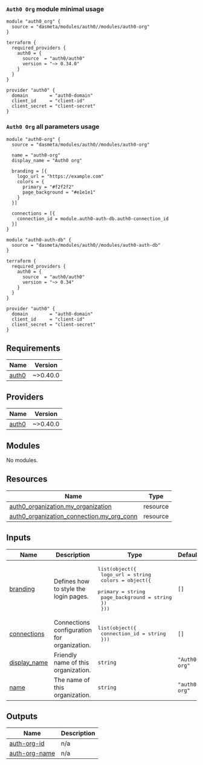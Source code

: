 ### `Auth0 Org` module minimal usage
```
module "auth0_org" {
  source = "dasmeta/modules/auth0//modules/auth0-org"
}

terraform {
  required_providers {
    auth0 = {
      source  = "auth0/auth0"
      version = "~> 0.34.0"
    }
  }
}

provider "auth0" {
  domain        = "auth0-domain"
  client_id     = "client-id"
  client_secret = "client-secret"
}
```
### `Auth0 Org` all parameters usage
```
module "auth0-org" {
  source = "dasmeta/modules/auth0//modules/auth0-org"

  name = "auth0-org"
  display_name = "Auth0 org"

  branding = [{
    logo_url = "https://example.com"
    colors = {
      primary = "#f2f2f2"
      page_background = "#e1e1e1"
    }
  }]

  connections = [{
    connection_id = module.auth0-auth-db.auth0-connection_id
  }]
}

module "auth0-auth-db" {
  source = "dasmeta/modules/auth0//modules/auth0-auth-db"
}

terraform {
  required_providers {
    auth0 = {
      source  = "auth0/auth0"
      version = "~> 0.34"
    }
  }
}

provider "auth0" {
  domain        = "auth0-domain"
  client_id     = "client-id"
  client_secret = "client-secret"
}
```
<!-- BEGINNING OF PRE-COMMIT-TERRAFORM DOCS HOOK -->
## Requirements

| Name | Version |
|------|---------|
| <a name="requirement_auth0"></a> [auth0](#requirement\_auth0) | ~>0.40.0 |

## Providers

| Name | Version |
|------|---------|
| <a name="provider_auth0"></a> [auth0](#provider\_auth0) | ~>0.40.0 |

## Modules

No modules.

## Resources

| Name | Type |
|------|------|
| [auth0_organization.my_organization](https://registry.terraform.io/providers/auth0/auth0/latest/docs/resources/organization) | resource |
| [auth0_organization_connection.my_org_conn](https://registry.terraform.io/providers/auth0/auth0/latest/docs/resources/organization_connection) | resource |

## Inputs

| Name | Description | Type | Default | Required |
|------|-------------|------|---------|:--------:|
| <a name="input_branding"></a> [branding](#input\_branding) | Defines how to style the login pages. | <pre>list(object({<br>    logo_url = string<br>    colors = object({<br>      primary         = string<br>      page_background = string<br>    })<br>  }))</pre> | `[]` | no |
| <a name="input_connections"></a> [connections](#input\_connections) | Connections configuration for organization. | <pre>list(object({<br>    connection_id = string<br>  }))</pre> | `[]` | no |
| <a name="input_display_name"></a> [display\_name](#input\_display\_name) | Friendly name of this organization. | `string` | `"Auth0 org"` | no |
| <a name="input_name"></a> [name](#input\_name) | The name of this organization. | `string` | `"auth0-org"` | no |

## Outputs

| Name | Description |
|------|-------------|
| <a name="output_auth-org-id"></a> [auth-org-id](#output\_auth-org-id) | n/a |
| <a name="output_auth-org-name"></a> [auth-org-name](#output\_auth-org-name) | n/a |
<!-- END OF PRE-COMMIT-TERRAFORM DOCS HOOK -->
